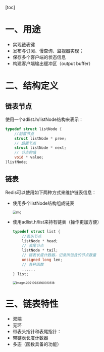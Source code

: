 

[toc]

# 一、用途

- 实现链表键
- 发布与订阅、慢查询、监视器实现；
- 保存多个客户端的状态信息
- 构建客户端输出缓冲区（output buffer）



# 二、结构定义

## 链表节点

使用一个adlist.h/listNode结构来表示：

```c
typedef struct listNode {
    //前置节点
    struct listNode * prev;
    // 后置节点
    struct listNode * next;
    // 节点的值
    void * value;
}listNode;
```

## 链表

Redis可以使用如下两种方式来维护链表信息：

- 使用多个listNode结构组成链表

   <img src="https://gitee.com/firewolf/allinone/raw/master/images/58a65ffeN84c111e9-20210923162333310.jpg" alt="img" style="zoom:67%;" />

- 使用adlist.h/list来持有链表（操作更加方便）

  ```c
  typedef struct list {
      //表头节点
      listNode * head;
      // 表尾节点
      listNode * tail;
      // 链表长度计数器，记录所包含的节点数量
      unsigned long len;
      // 各种函数
      ......
  } list;
  ```

   <img src="https://gitee.com/firewolf/allinone/raw/master/images/image-20210923160310518.png" alt="image-20210923160310518" style="zoom:67%;" />



# 三、链表特性

- 双端
- 无环
- 带表头指针和表尾指针：
- 带链表长度计数器
- 多态（函数具备的功能）